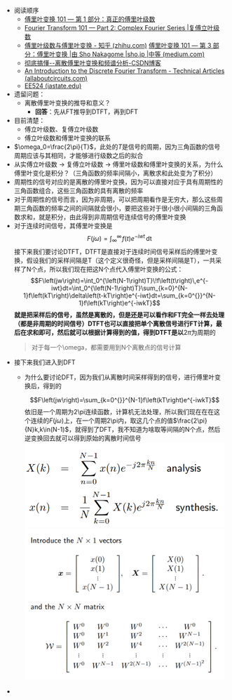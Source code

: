- 阅读顺序
	- [傅里叶变换 101 — 第 1 部分：真正的傅里叶级数 ](https://medium.com/sho-jp/fourier-transform-101-part-1-b69ea3cb4837)
	- [Fourier Transform 101 — Part 2: Complex Fourier Series |复傅立叶级数](https://medium.com/sho-jp/fourier-transform-101-part-2-complex-fourier-series-934a885b3921)
	- [傅里叶级数与傅里叶变换 - 知乎 (zhihu.com)](https://zhuanlan.zhihu.com/p/366974965) 
	  [傅里叶变换 101 — 第 3 部分：傅里叶变换 |由 Sho Nakagome |sho.jp |中等 (medium.com)](https://medium.com/sho-jp/fourier-transform-101-part-3-fourier-transform-6def0bd2ca9b)
	- [彻底搞懂--离散傅里叶变换和频谱分析-CSDN博客](https://blog.csdn.net/Francis_White/article/details/134868221)
	- [An Introduction to the Discrete Fourier Transform - Technical Articles (allaboutcircuits.com)](https://www.allaboutcircuits.com/technical-articles/an-introduction-to-the-discrete-fourier-transform/)
	- [EE524 (iastate.edu)](https://home.engineering.iastate.edu/~julied/classes/ee524/LectureNotes/l5.pdf)
- 遗留问题：
	- 离散傅里叶变换的推导和意义？
		- **回答**：先从FT推导到DTFT，再到DFT
- 目前清楚：
	- 傅立叶级数、复傅立叶级数
	- 傅立叶级数和傅里叶变换的联系
- $\omega_0=\frac{2\pi}{T}$，此处的$T$是信号的周期，因为三角函数的信号周期应该与其相同，才能够进行级数之后的拟合
- 从实傅立叶级数 -> 复傅立叶级数 -> 傅里叶级数和傅里叶变换的关系，为什么傅里叶变化是积分？（三角函数的频率间隔小，离散求和此处变为了积分）
- 周期性的信号对应的是离散的傅里叶变换，因为可以直接对应于具有周期性的三角函数组合，这些三角函数的具有离散的频率
- 对于周期性的信号而言，因为非周期，可以把周期看作是无穷大，那么这些周期三角函数的频率之间的间隔就会很小，要把这些对于很小很小间隔的三角函数求和，就是积分，由此得到非周期信号连续信号的傅里叶变换
- 对于连续时间信号，其傅里叶变换是
  $$F\left(j\omega\right)=\int_{\infty}^{\infty}\!f\left(t\right)e^{-iwt}\,\mathrm{dt}$$
  接下来我们要讨论DTFT，DTFT是直接对于连续时间信号采样后的傅里叶变换，假设我们的采样间隔是T（这个定义很奇怪，但是采样间隔是T），一共采样了N个点，所以我们现在把这N个点代入傅里叶变换的公式：
  $$F\left(jw\right)=\int_0^{\left(N-1\right)T}\!f\left(t\right)\,e^{-iwt}dt=\int_0^{\left(N-1\right)T}\sum_{k=0}^{N-1}f\left(kT\right)\delta\left(t-kT\right)e^{-iwt}dt=\sum_{k=0^{}}^{N-1}f\left(kT\right)e^{-iwkT}$$
  **就是把采样后的信号，虽然是离散的，但是还是可以看作和FT完全一样去处理（都是非周期的时间信号）DTFT也可以直接把单个离散信号进行FT计算，最后在求和即可，然后就可以根据计算得到的值，得到DTFT是以**$2\pi$为周期的
  >对于每一个\omega，都需要用到N个离散点的信号计算
- 接下来我们进入到DFT
	- 为什么要讨论DFT，因为我们从离散时间采样得到的信号，进行傅里叶变换后，得到的
	  
	  $$F\left(jw\right)=\sum_{k=0^{}}^{N-1}f\left(kT\right)e^{-iwkT}$$
	  依旧是一个周期为2\pi连续函数，计算机无法处理，所以我们现在在在这个连续的$F\left(j\omega\right)$上，在一个周期2\pi内，取这几个点的值$\frac{2\pi}{N}k,k\in(N-1)$，就得到了DFT，我不知道为啥取等间隔的N个点，然后逆变换回去就可以得到原始的离散时间信号
	  ![image.png](../assets/image_1711032052779_0.png)
	  ![image.png](../assets/image_1711033343982_0.png)
-